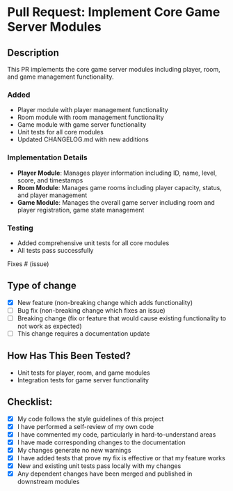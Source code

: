 # Pull Request: Implement Core Game Server Modules

## Description
This PR implements the core game server modules including player, room, and game management functionality.

### Added
- Player module with player management functionality
- Room module with room management functionality
- Game module with game server functionality
- Unit tests for all core modules
- Updated CHANGELOG.md with new additions

### Implementation Details
- **Player Module**: Manages player information including ID, name, level, score, and timestamps
- **Room Module**: Manages game rooms including player capacity, status, and player management
- **Game Module**: Manages the overall game server including room and player registration, game state management

### Testing
- Added comprehensive unit tests for all core modules
- All tests pass successfully

Fixes # (issue)

## Type of change
- [x] New feature (non-breaking change which adds functionality)
- [ ] Bug fix (non-breaking change which fixes an issue)
- [ ] Breaking change (fix or feature that would cause existing functionality to not work as expected)
- [ ] This change requires a documentation update

## How Has This Been Tested?
- Unit tests for player, room, and game modules
- Integration tests for game server functionality

## Checklist:
- [x] My code follows the style guidelines of this project
- [x] I have performed a self-review of my own code
- [x] I have commented my code, particularly in hard-to-understand areas
- [x] I have made corresponding changes to the documentation
- [x] My changes generate no new warnings
- [x] I have added tests that prove my fix is effective or that my feature works
- [x] New and existing unit tests pass locally with my changes
- [x] Any dependent changes have been merged and published in downstream modules
